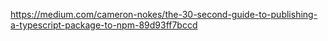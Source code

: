https://medium.com/cameron-nokes/the-30-second-guide-to-publishing-a-typescript-package-to-npm-89d93ff7bccd
